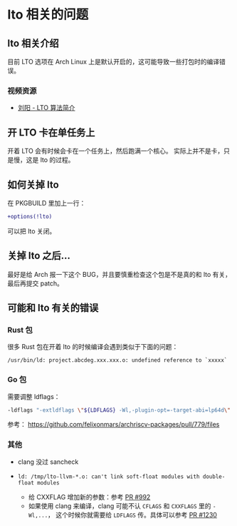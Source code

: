 # lto 相关的问题

## lto 相关介绍

目前 LTO 选项在 Arch Linux 上是默认开启的，这可能导致一些打包时的编译错误。

### 视频资源

- [刘阳 - LTO 算法简介](https://www.bilibili.com/video/BV1LL4y1t7Pz)

## 开 LTO 卡在单任务上

开着 LTO 会有时候会卡在一个任务上，然后跑满一个核心。
实际上并不是卡，只是慢，这是 lto 的过程。

## 如何关掉 lto

在 PKGBUILD 里加上一行：

```diff
+options(!lto)
```

可以把 lto 关闭。

## 关掉 lto 之后...

最好是给 Arch 报一下这个 BUG，并且要慎重检查这个包是不是真的和 lto 有关，
最后再提交 patch。

## 可能和 lto 有关的错误

### Rust 包

很多 Rust 包在开着 lto 的时候编译会遇到类似于下面的问题：

```text
/usr/bin/ld: project.abcdeg.xxx.xxx.o: undefined reference to `xxxxx`
```

### Go 包

需要调整 ldflags：

```bash
-ldflags "-extldflags \"${LDFLAGS} -Wl,-plugin-opt=-target-abi=lp64d\" \
```

参考： <https://github.com/felixonmars/archriscv-packages/pull/779/files>

### 其他

- clang 没过 sancheck

- `ld: /tmp/lto-llvm-*.o: can't link soft-float modules with double-float modules`

   * 给 CXXFLAG 增加新的参数：参考 [PR #992](https://github.com/felixonmars/archriscv-packages/pull/992/commits/1b6f7c13473c29596eb099ff81b4d36d98e90cac#diff-5a99e2973728170e49231a1de53f1fbf9415b586fb4e1d6ace7bc6b634b7693dR9)
   * 如果使用 clang 来编译，clang 可能不认 `CFLAGS` 和 `CXXFLAGS` 里的 `-Wl,...`，
   这个时候你就需要给 `LDFLAGS` 传。具体可以参考 [PR #1230](https://github.com/felixonmars/archriscv-packages/pull/1230/files)
